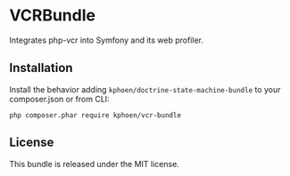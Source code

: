 VCRBundle
=========

Integrates php-vcr into Symfony and its web profiler.

## Installation

Install the behavior adding `kphoen/doctrine-state-machine-bundle` to your composer.json or from CLI:

```console
php composer.phar require kphoen/vcr-bundle
```

## License

This bundle is released under the MIT license.
